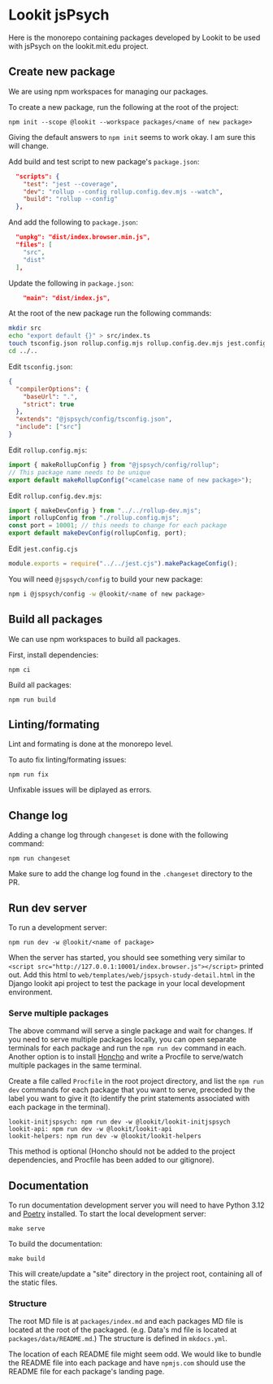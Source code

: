 # Lookit jsPsych

Here is the monorepo containing packages developed by Lookit to be used with jsPsych on the lookit.mit.edu project.

## Create new package

We are using npm workspaces for managing our packages.

To create a new package, run the following at the root of the project:

```
npm init --scope @lookit --workspace packages/<name of new package>
```

Giving the default answers to `npm init` seems to work okay. I am sure this will change.

Add build and test script to new package's `package.json`:

```json
  "scripts": {
    "test": "jest --coverage",
    "dev": "rollup --config rollup.config.dev.mjs --watch",
    "build": "rollup --config"
  },
```

And add the following to `package.json`:

```json
  "unpkg": "dist/index.browser.min.js",
  "files": [
    "src",
    "dist"
  ],
```

Update the following in `package.json`:

```json
    "main": "dist/index.js",
```

At the root of the new package run the following commands:

```sh
mkdir src
echo "export default {}" > src/index.ts
touch tsconfig.json rollup.config.mjs rollup.config.dev.mjs jest.config.cjs
cd ../..
```

Edit `tsconfig.json`:

```json
{
  "compilerOptions": {
    "baseUrl": ".",
    "strict": true
  },
  "extends": "@jspsych/config/tsconfig.json",
  "include": ["src"]
}
```

Edit `rollup.config.mjs`:

```mjs
import { makeRollupConfig } from "@jspsych/config/rollup";
// This package name needs to be unique
export default makeRollupConfig("<camelcase name of new package>");
```

Edit `rollup.config.dev.mjs`:

```mjs
import { makeDevConfig } from "../../rollup-dev.mjs";
import rollupConfig from "./rollup.config.mjs";
const port = 10001; // this needs to change for each package
export default makeDevConfig(rollupConfig, port);
```

Edit `jest.config.cjs`

```cjs
module.exports = require("../../jest.cjs").makePackageConfig();
```

You will need `@jspsych/config` to build your new package:

```sh
npm i @jspsych/config -w @lookit/<name of new package>
```

## Build all packages

We can use npm workspaces to build all packages.

First, install dependencies:

```
npm ci
```

Build all packages:

```
npm run build
```

## Linting/formating

Lint and formating is done at the monorepo level.

To auto fix linting/formating issues:

```
npm run fix
```

Unfixable issues will be diplayed as errors.

## Change log

Adding a change log through `changeset` is done with the following command:

```
npm run changeset
```

Make sure to add the change log found in the `.changeset` directory to the PR.

## Run dev server

To run a development server:

```
npm run dev -w @lookit/<name of package>
```

When the server has started, you should see something very similar to `<script src="http://127.0.0.1:10001/index.browser.js"></script>` printed out. Add this html to `web/templates/web/jspsych-study-detail.html` in the Django lookit api project to test the package in your local development environment.

### Serve multiple packages

The above command will serve a single package and wait for changes. If you need to serve multiple packages locally, you can open separate terminals for each package and run the `npm run dev` command in each. Another option is to install [Honcho](https://github.com/nickstenning/honcho) and write a Procfile to serve/watch multiple packages in the same terminal.

Create a file called `Procfile` in the root project directory, and list the `npm run dev` commands for each package that you want to serve, preceded by the label you want to give it (to identify the print statements associated with each package in the terminal).

```
lookit-initjspsych: npm run dev -w @lookit/lookit-initjspsych
lookit-api: npm run dev -w @lookit/lookit-api
lookit-helpers: npm run dev -w @lookit/lookit-helpers
```

This method is optional (Honcho should not be added to the project dependencies, and Procfile has been added to our gitignore).

## Documentation

To run documentation development server you will need to have Python 3.12 and [Poetry](https://python-poetry.org/docs/#installation) installed. To start the local development server:

```
make serve
```

To build the documentation:

```
make build
```

This will create/update a "site" directory in the project root, containing all of the static files.

### Structure

The root MD file is at `packages/index.md` and each packages MD file is located at the root of the packaged. (e.g. Data's md file is located at `packages/data/README.md`.) The structure is defined in `mkdocs.yml`.

The location of each README file might seem odd. We would like to bundle the README file into each package and have `npmjs.com` should use the README file for each package's landing page.
